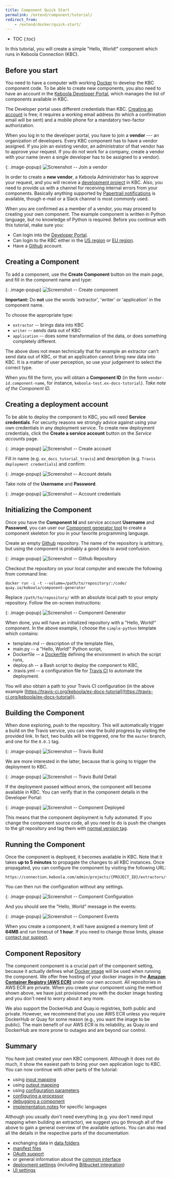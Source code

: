 ```yaml
---
title: Component Quick Start
permalink: /extend/component/tutorial/
redirect_from:
    - /extend/docker/quick-start/
---
```


* TOC
{:toc}

In this tutorial, you will create a simple "Hello, World!" component which runs in
Keboola Connection (KBC).

## Before you start
You need to have a computer with working [Docker](https://www.docker.com/what-docker) to develop the KBC component code.
To be able to create new components, you also need to have an account in the [Keboola Developer Portal](https://components.keboola.com/),
which manages the list of components available in KBC.

The Developer portal uses different credentials than KBC. [Creating an account](https://apps.keboola.com/auth/create-account) is free; it requires a working email address
(to which a confirmation email will be sent) and a mobile phone for a mandatory two-factor authorization.

When you log in to the developer portal, you have to join a **vendor** --- an organization of
developers. Every KBC component has to have a vendor assigned. If you join an existing vendor, an
administrator of that vendor has to approve your request. If you do not work for a company, create a
vendor with your name (even a single developer has to be assigned to a vendor).

{: .image-popup}
![Screenshot -- Join a vendor](/extend/component/tutorial/join-vendor.png)

In order to create a **new vendor**, a Keboola Administrator has to approve your request, and you will
receive a [development project](/#development-project) in KBC. Also, you need to provide us
with a channel for receiving internal errors from your components. Basically anything supported
by [Papertrail notifications](https://help.papertrailapp.com/kb/how-it-works/alerts#supported-services)
is available, though e-mail or a Slack channel is most commonly used.

When you are confirmed as a member of a vendor, you may proceed to creating your own component.
The example component is written in Python language, but no knowledge of Python is required.
Before you continue with this tutorial, make sure you:

- Can login into the [Developer Portal](https://components.keboola.com/).
- Can login to the KBC either in the [US region](https://connection.keboola.com) or [EU region](https://connection.eu-central-1.keboola.com/).
- Have a [Github](https://github.com/) account.

## Creating a Component
To add a component, use the **Create Component** button on the main page, and fill in the component name and type:

{: .image-popup}
![Screenshot -- Create component](/extend/component/tutorial/create-component-2.png)

**Important:** Do **not** use the words 'extractor', 'writer' or 'application' in the component name.

To choose the appropriate type:
- `extractor` -- brings data into KBC
- `writer` -- sends data out of KBC
- `application` -- does some transformation of the data, or does something completely different.

The above does not mean technically that for example an extractor can't send data out of KBC,
or that an application cannot bring new data into KBC. It is a matter of user perception,
so use your judgement to select the correct type.

When you fill the form, you will obtain a **Component ID** (in the
form `vendor-id.component-name`, for instance, `keboola-test.ex-docs-tutorial`). *Take note of the Component ID.*

## Creating a deployment account
To be able to deploy the component to KBC, you will need **Service credentials**. For security
reasons we strongly advice against using your own credentials in any deployment service. To create
new deployment credentials, click the **Create a service account** button on the *Service accounts* page.

{: .image-popup}
![Screenshot -- Create account](/extend/component/tutorial/service-account-1.png)

Fill in name (e.g. `ex_docs_tutorial_travis`) and  description (e.g. `Travis deployment credentials`) and confirm:

{: .image-popup}
![Screenshot -- Account details](/extend/component/tutorial/service-account-2.png)

Take note of the **Username** and **Password**.

{: .image-popup}
![Screenshot -- Account credentials](/extend/component/tutorial/service-account-3.png)

## Initializing the Component
Once you have the **Component Id** and service account **Username** and **Password**,
you can user our [Component generator tool](https://github.com/keboola/component-generator) to create a component skeleton for you in your favorite programming language.

Create an empty [Github](https://github.com/) repository. The name of the repository is
arbitrary, but using the component is probably a good idea to avoid confusion.

{: .image-popup}
![Screenshot -- Github Repository](/extend/component/tutorial/github-repository.png)

Checkout the repository on your local computer and execute the following from command line:

	docker run -i -t --volume=/path/to/repository/:/code/ quay.io/keboola/component-generator

Replace `/path/to/repository/` with an absolute local path to your empty repository. Follow
the on-screen instructions:

{: .image-popup}
![Screenshot -- Component Generator](/extend/component/tutorial/component-generator.png)

When done, you will have an initialized repository with a "Hello, World!" component.
In the above example, I choose the `simple-python` template which contains:

- template.md -- description of the template files,
- main.py -- a "Hello, World!" Python script,
- Dockerfile -- a [Dockerfile](/extend/component/docker-tutorial/) defining the environment in which the script runs,
- deploy.sh -- a Bash script to deploy the component to KBC,
- .travis.yml -- a configuration file for [Travis CI](https://docs.travis-ci.com/) to automate the deployment.

You will also obtain a path to your Travis CI configuration
(in the above example [https://travis-ci.org/keboola/ex-docs-tutorial](https://travis-ci.org/keboola/ex-docs-tutorial)).

## Building the Component
When done exploring, push to the repository.
This will automatically trigger a build on the Travis service, you can view the build
progress by visiting the provided link. In fact, two builds will be triggered, one
for the `master` branch, and one for the `0.0.1` tag.

{: .image-popup}
![Screenshot -- Travis Build](/extend/component/tutorial/travis-build-1.png)

We are more interested in the latter, because that is going to trigger the deployment to KBC.

{: .image-popup}
![Screenshot -- Travis Build Detail](/extend/component/tutorial/travis-build-2.png)

If the deployment passed without errors, the component will become available in KBC. You
can verify that in the component details in the Developer Portal:

{: .image-popup}
![Screenshot -- Component Deployed](/extend/component/tutorial/component-deployed.png)

This means that the component deployment is fully automated. If you change the component
source code, all you need to do is push the changes to the git repository and tag them
with [normal version tag](https://semver.org/#spec-item-2).

## Running the Component
Once the component is deployed, it becomes available in KBC. Note that it
takes **up to 5 minutes** to propagate the changes to all KBC instances. Once propagated,
you can configure the component by visiting the following URL:

    https://connection.keboola.com/admin/projects/{PROJECT_ID}/extractors/{COMPONENT_ID}

You can then run the configuration without any settings.

{: .image-popup}
![Screenshot -- Component Configuration](/extend/component/tutorial/component-configuration.png)

And you should see the "Hello, World" message in the events:

{: .image-popup}
![Screenshot -- Component Events](/extend/component/tutorial/hello-world.png)

When you create a component, it will have assigned a memory limit of **64MB** and
run timeout of **1 hour**. If you need to change those limits, please
[contact our support](mailto:support@keboola.com).

## Component Repository
The component component is a crucial part of the component setting, because it
actually defines what [Docker image](/extend/component/docker-tutorial/) will be used when running the component.
We offer free hosting of your docker images in the **[Amazon Container Registry (AWS ECR)](https://aws.amazon.com/ecr/)** under our own account.
All repositories in AWS ECR are private. When you create your component using the method shown above, we
have just provisioned you with the docker image hosting and you don't need to worry about it any more.

We also support the DockerHub and Quay.io registries, both public and private. However, we recommend that you use AWS ECR
unless you require DockerHub or Quay for some reason (e.g., you want the image to be public).
The main benefit of our AWS ECR is its reliability, as Quay.io and DockerHub are more prone to outages and are beyond our control.

## Summary
You have just created your own KBC component. Although it does not do much, it show the easiest path
to bring your own application logic to KBC. You can now continue with other parts of the tutorial:

 - using [input mapping](/extend/component/tutorial/input-mapping/)
 - using [output mapping](/extend/component/tutorial/output-mapping/)
 - using [configuration parameters](/extend/component/tutorial/configuration/)
 - [configuring a processor](/extend/component/tutorial/processors/)
 - [debugging a component](/extend/component/tutorial/debugging/)
 - [implementation notes](/extend/component/implementation/) for specific languages

Although you usually don't need everything (e.g. you don't need input mapping when building an extractor), we suggest you go through all of the above
 to gain a general overview of the available options. You can also read all the details in the respective parts of the documentation:

- exchanging data in [data folders](/extend/common-interface/folders/)
- [manifest files](/extend/common-interface/manifest-files/)
- [OAuth support](/extend/common-interface/oauth/)
- or general information about the [common interface](/extend/common-interface/)
- [deployment settings](/extend/component/deployment/) (including [Bitbucket integration](/extend/component/deployment/#bitbucket-integration))
- [UI settings](/extend/component/ui-options/)
